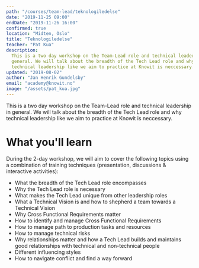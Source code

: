 ```yaml
---
path: "/courses/team-lead/teknologiledelse"
date: "2019-11-25 09:00"
endDate: "2019-11-26 16:00"
confirmed: true
location: "Midten, Oslo"
title: "Teknologiledelse"
teacher: "Pat Kua"
description:
  This is a two day workshop on the Team-Lead role and technical leadership in
  general. We will talk about the breadth of the Tech Lead role and why
  technical leadership like we aim to practice at Knowit is neccessary.
updated: "2019-08-02"
author: "Jan Henrik Gundelsby"
email: "academy@knowit.no"
image: "/assets/pat_kua.jpg"
---
```


This is a two day workshop on the Team-Lead role and technical leadership in
general. We will talk about the breadth of the Tech Lead role and why
technical leadership like we aim to practice at Knowit is neccessary.

# What you'll learn

During the 2-day workshop, we will aim to cover the following topics using a
combination of training techniques (presentation, discussions & interactive
activities):

- What the breadth of the Tech Lead role encompasses
- Why the Tech Lead role is necessary
- What makes the Tech Lead unique from other leadership roles
- What a Technical Vision is and how to shepherd a team towards a Technical
  Vision
- Why Cross Functional Requirements matter
- How to identify and manage Cross Functional Requirements
- How to manage path to production tasks and resources
- How to manage technical risks
- Why relationships matter and how a Tech Lead builds and maintains good
  relationships with technical and non-technical people
- Different influencing styles
- How to navigate conflict and find a way forward
